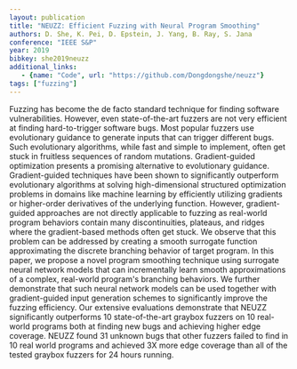 ```yaml
---
layout: publication
title: "NEUZZ: Efficient Fuzzing with Neural Program Smoothing"
authors: D. She, K. Pei, D. Epstein, J. Yang, B. Ray, S. Jana
conference: "IEEE S&P"
year: 2019
bibkey: she2019neuzz
additional_links:
   - {name: "Code", url: "https://github.com/Dongdongshe/neuzz"}
tags: ["fuzzing"]
---
```

Fuzzing has become the de facto standard technique for finding software vulnerabilities. However, even state-of-the-art fuzzers are not very efficient at finding hard-to-trigger software bugs. Most popular fuzzers use evolutionary guidance to generate inputs that can trigger different bugs. Such evolutionary algorithms, while fast and simple to implement, often get stuck in fruitless sequences of random mutations. Gradient-guided optimization presents a promising alternative to evolutionary guidance. Gradient-guided techniques have been shown to significantly outperform evolutionary algorithms at solving high-dimensional structured optimization problems in domains like machine learning by efficiently utilizing gradients or higher-order derivatives of the underlying function. However, gradient-guided approaches are not directly applicable to fuzzing as real-world program behaviors contain many discontinuities, plateaus, and ridges where the gradient-based methods often get stuck. We observe that this problem can be addressed by creating a smooth surrogate function approximating the discrete branching behavior of target program. In this paper, we propose a novel program smoothing technique using surrogate neural network models that can incrementally learn smooth approximations of a complex, real-world program's branching behaviors. We further demonstrate that such neural network models can be used together with gradient-guided input generation schemes to significantly improve the fuzzing efficiency. Our extensive evaluations demonstrate that NEUZZ significantly outperforms 10 state-of-the-art graybox fuzzers on 10 real-world programs both at finding new bugs and achieving higher edge coverage. NEUZZ found 31 unknown bugs that other fuzzers failed to find in 10 real world programs and achieved 3X more edge coverage than all of the tested graybox fuzzers for 24 hours running.

